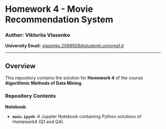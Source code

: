 # Homework 4 - Movie Recommendation System

### Author: Viktoriia Vlasenko  
**University Email:** [vlasenko.2088928@studenti.uniroma1.it](mailto:vlasenko.2088928@studenti.uniroma1.it)

---

## Overview
This repository contains the solution for **Homework 4** of the course **Algorithmic Methods of Data Mining**.

### Repository Contents
**Notebook**:
- **`main.ipynb`**: A Jupyter Notebook containing Python solutions of Homework4 (Q1 and Q4).
